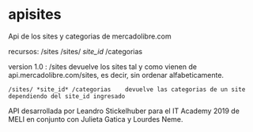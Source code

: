 # apisites
Api de los sites y categorias de mercadolibre.com

recursos:
  /sites
  /sites/ *site_id* /categorias
  
  version 1.0 :
    /sites    devuelve los sites tal y como vienen de api.mercadolibre.com/sites, es decir, sin ordenar alfabeticamente.
    
    /sites/ *site_id* /categorias    devuelve las categorias de un site dependiendo del site_id ingresado

API desarrollada por Leandro Stickelhuber para el IT Academy 2019 de MELI 
 en conjunto con Julieta Gatica y Lourdes Neme.
 
 
